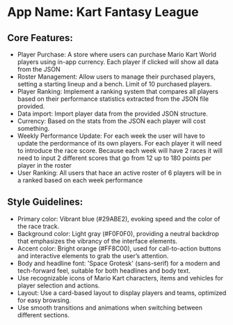 # **App Name**: Kart Fantasy League

## Core Features:

- Player Purchase: A store where users can purchase Mario Kart World players using in-app currency. Each player if clicked will show all data from the JSON
- Roster Management: Allow users to manage their purchased players, setting a starting lineup and a bench. Limit of 10 purchased players.
- Player Ranking: Implement a ranking system that compares all players based on their performance statistics extracted from the JSON file provided.
- Data import: Import player data from the provided JSON structure.
- Currency: Based on the stats from the JSON each player will cost something.
- Weekly Performance Update: For each week the user will have to update the perdormance of its own players. For each player it will need to introduce the race score. Because each week will have 2 races it will need to input 2 different scores that go from 12  up to 180 points per player in the roster
- User Ranking: All users that hace an active roster of 6 players will be in a ranked based on each week performance

## Style Guidelines:

- Primary color: Vibrant blue (#29ABE2), evoking speed and the color of the race track.
- Background color: Light gray (#F0F0F0), providing a neutral backdrop that emphasizes the vibrancy of the interface elements.
- Accent color: Bright orange (#FF8C00), used for call-to-action buttons and interactive elements to grab the user’s attention.
- Body and headline font: 'Space Grotesk' (sans-serif) for a modern and tech-forward feel, suitable for both headlines and body text.
- Use recognizable icons of Mario Kart characters, items and vehicles for player selection and actions.
- Layout: Use a card-based layout to display players and teams, optimized for easy browsing.
- Use smooth transitions and animations when switching between different sections.